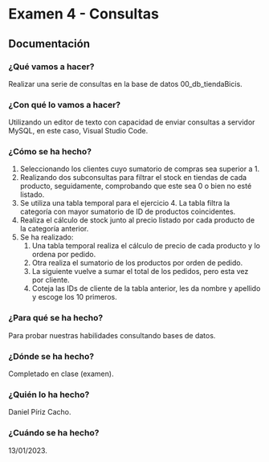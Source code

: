 # Examen 4 - Consultas

## Documentación

### ¿Qué vamos a hacer?

Realizar una serie de consultas en la base de datos 00_db_tiendaBicis.

### ¿Con qué lo vamos a hacer?

Utilizando un editor de texto con capacidad de enviar consultas a servidor MySQL, en este caso, Visual Studio Code.

### ¿Cómo se ha hecho?

1. Seleccionando los clientes cuyo sumatorio de compras sea superior a 1.
2. Realizando dos subconsultas para filtrar el stock en tiendas de cada producto, seguidamente, comprobando que este sea 0 o bien no esté listado.
3. Se utiliza una tabla temporal para el ejercicio 4. La tabla filtra la categoría con mayor sumatorio de ID de productos coincidentes.
4. Realiza el cálculo de stock junto al precio listado por cada producto de la categoría anterior.
5. Se ha realizado:
    1. Una tabla temporal realiza el cálculo de precio de cada producto y lo ordena por pedido.
    2. Otra realiza el sumatorio de los productos por orden de pedido.
    3. La siguiente vuelve a sumar el total de los pedidos, pero esta vez por cliente.
    4. Coteja las IDs de cliente de la tabla anterior, les da nombre y apellido y escoge los 10 primeros.

### ¿Para qué se ha hecho?

Para probar nuestras habilidades consultando bases de datos.

### ¿Dónde se ha hecho?

Completado en clase (examen).

### ¿Quién lo ha hecho?

Daniel Píriz Cacho.

### ¿Cuándo se ha hecho?

13/01/2023.

